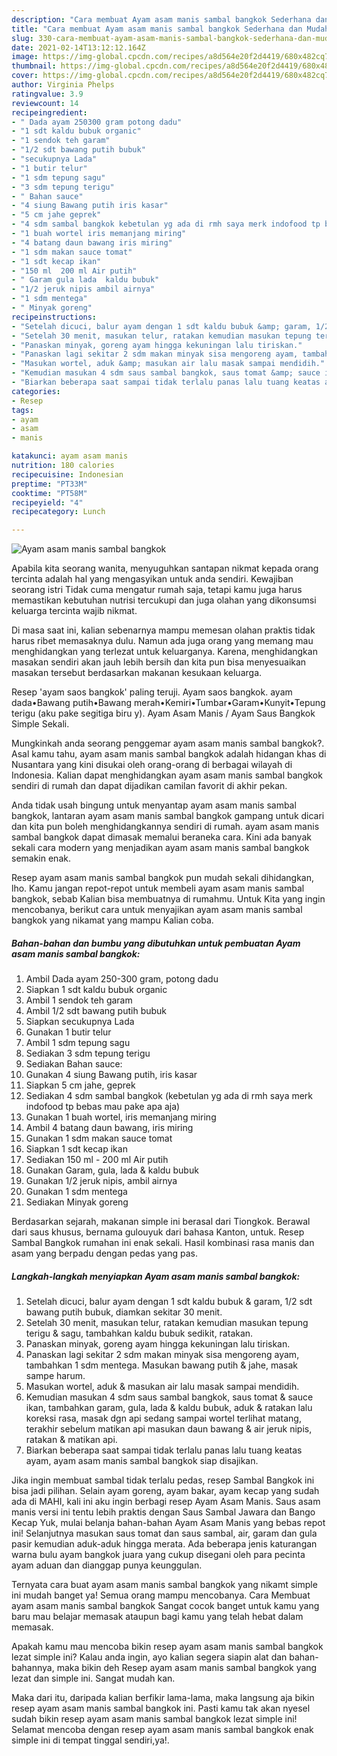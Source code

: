 ```yaml
---
description: "Cara membuat Ayam asam manis sambal bangkok Sederhana dan Mudah Dibuat"
title: "Cara membuat Ayam asam manis sambal bangkok Sederhana dan Mudah Dibuat"
slug: 330-cara-membuat-ayam-asam-manis-sambal-bangkok-sederhana-dan-mudah-dibuat
date: 2021-02-14T13:12:12.164Z
image: https://img-global.cpcdn.com/recipes/a8d564e20f2d4419/680x482cq70/ayam-asam-manis-sambal-bangkok-foto-resep-utama.jpg
thumbnail: https://img-global.cpcdn.com/recipes/a8d564e20f2d4419/680x482cq70/ayam-asam-manis-sambal-bangkok-foto-resep-utama.jpg
cover: https://img-global.cpcdn.com/recipes/a8d564e20f2d4419/680x482cq70/ayam-asam-manis-sambal-bangkok-foto-resep-utama.jpg
author: Virginia Phelps
ratingvalue: 3.9
reviewcount: 14
recipeingredient:
- " Dada ayam 250300 gram potong dadu"
- "1 sdt kaldu bubuk organic"
- "1 sendok teh garam"
- "1/2 sdt bawang putih bubuk"
- "secukupnya Lada"
- "1 butir telur"
- "1 sdm tepung sagu"
- "3 sdm tepung terigu"
- " Bahan sauce"
- "4 siung Bawang putih iris kasar"
- "5 cm jahe geprek"
- "4 sdm sambal bangkok kebetulan yg ada di rmh saya merk indofood tp bebas mau pake apa aja"
- "1 buah wortel iris memanjang miring"
- "4 batang daun bawang iris miring"
- "1 sdm makan sauce tomat"
- "1 sdt kecap ikan"
- "150 ml  200 ml Air putih"
- " Garam gula lada  kaldu bubuk"
- "1/2 jeruk nipis ambil airnya"
- "1 sdm mentega"
- " Minyak goreng"
recipeinstructions:
- "Setelah dicuci, balur ayam dengan 1 sdt kaldu bubuk &amp; garam, 1/2 sdt bawang putih bubuk, diamkan sekitar 30 menit."
- "Setelah 30 menit, masukan telur, ratakan kemudian masukan tepung terigu &amp; sagu, tambahkan kaldu bubuk sedikit, ratakan."
- "Panaskan minyak, goreng ayam hingga kekuningan lalu tiriskan."
- "Panaskan lagi sekitar 2 sdm makan minyak sisa mengoreng ayam, tambahkan 1 sdm mentega. Masukan bawang putih &amp; jahe, masak sampe harum."
- "Masukan wortel, aduk &amp; masukan air lalu masak sampai mendidih."
- "Kemudian masukan 4 sdm saus sambal bangkok, saus tomat &amp; sauce ikan, tambahkan garam, gula, lada &amp; kaldu bubuk, aduk &amp; ratakan lalu koreksi rasa, masak dgn api sedang sampai wortel terlihat matang, terakhir sebelum matikan api masukan daun bawang &amp; air jeruk nipis, ratakan &amp; matikan api."
- "Biarkan beberapa saat sampai tidak terlalu panas lalu tuang keatas ayam, ayam asam manis sambal bangkok siap disajikan."
categories:
- Resep
tags:
- ayam
- asam
- manis

katakunci: ayam asam manis 
nutrition: 180 calories
recipecuisine: Indonesian
preptime: "PT33M"
cooktime: "PT58M"
recipeyield: "4"
recipecategory: Lunch

---
```



![Ayam asam manis sambal bangkok](https://img-global.cpcdn.com/recipes/a8d564e20f2d4419/680x482cq70/ayam-asam-manis-sambal-bangkok-foto-resep-utama.jpg)

Apabila kita seorang wanita, menyuguhkan santapan nikmat kepada orang tercinta adalah hal yang mengasyikan untuk anda sendiri. Kewajiban seorang istri Tidak cuma mengatur rumah saja, tetapi kamu juga harus memastikan kebutuhan nutrisi tercukupi dan juga olahan yang dikonsumsi keluarga tercinta wajib nikmat.

Di masa  saat ini, kalian sebenarnya mampu memesan olahan praktis tidak harus ribet memasaknya dulu. Namun ada juga orang yang memang mau menghidangkan yang terlezat untuk keluarganya. Karena, menghidangkan masakan sendiri akan jauh lebih bersih dan kita pun bisa menyesuaikan masakan tersebut berdasarkan makanan kesukaan keluarga. 

Resep &#39;ayam saos bangkok&#39; paling teruji. Ayam saos bangkok. ayam dada•Bawang putih•Bawang merah•Kemiri•Tumbar•Garam•Kunyit•Tepung terigu (aku pake segitiga biru y). Ayam Asam Manis / Ayam Saus Bangkok Simple Sekali.

Mungkinkah anda seorang penggemar ayam asam manis sambal bangkok?. Asal kamu tahu, ayam asam manis sambal bangkok adalah hidangan khas di Nusantara yang kini disukai oleh orang-orang di berbagai wilayah di Indonesia. Kalian dapat menghidangkan ayam asam manis sambal bangkok sendiri di rumah dan dapat dijadikan camilan favorit di akhir pekan.

Anda tidak usah bingung untuk menyantap ayam asam manis sambal bangkok, lantaran ayam asam manis sambal bangkok gampang untuk dicari dan kita pun boleh menghidangkannya sendiri di rumah. ayam asam manis sambal bangkok dapat dimasak memalui beraneka cara. Kini ada banyak sekali cara modern yang menjadikan ayam asam manis sambal bangkok semakin enak.

Resep ayam asam manis sambal bangkok pun mudah sekali dihidangkan, lho. Kamu jangan repot-repot untuk membeli ayam asam manis sambal bangkok, sebab Kalian bisa membuatnya di rumahmu. Untuk Kita yang ingin mencobanya, berikut cara untuk menyajikan ayam asam manis sambal bangkok yang nikamat yang mampu Kalian coba.

<!--inarticleads1-->

##### Bahan-bahan dan bumbu yang dibutuhkan untuk pembuatan Ayam asam manis sambal bangkok:

1. Ambil  Dada ayam 250-300 gram, potong dadu
1. Siapkan 1 sdt kaldu bubuk organic
1. Ambil 1 sendok teh garam
1. Ambil 1/2 sdt bawang putih bubuk
1. Siapkan secukupnya Lada
1. Gunakan 1 butir telur
1. Ambil 1 sdm tepung sagu
1. Sediakan 3 sdm tepung terigu
1. Sediakan  Bahan sauce:
1. Gunakan 4 siung Bawang putih, iris kasar
1. Siapkan 5 cm jahe, geprek
1. Sediakan 4 sdm sambal bangkok (kebetulan yg ada di rmh saya merk indofood tp bebas mau pake apa aja)
1. Gunakan 1 buah wortel, iris memanjang miring
1. Ambil 4 batang daun bawang, iris miring
1. Gunakan 1 sdm makan sauce tomat
1. Siapkan 1 sdt kecap ikan
1. Sediakan 150 ml - 200 ml Air putih
1. Gunakan  Garam, gula, lada &amp; kaldu bubuk
1. Gunakan 1/2 jeruk nipis, ambil airnya
1. Gunakan 1 sdm mentega
1. Sediakan  Minyak goreng


Berdasarkan sejarah, makanan simple ini berasal dari Tiongkok. Berawal dari saus khusus, bernama gulouyuk dari bahasa Kanton, untuk. Resep Sambal Bangkok rumahan ini enak sekali. Hasil kombinasi rasa manis dan asam yang berpadu dengan pedas yang pas. 

<!--inarticleads2-->

##### Langkah-langkah menyiapkan Ayam asam manis sambal bangkok:

1. Setelah dicuci, balur ayam dengan 1 sdt kaldu bubuk &amp; garam, 1/2 sdt bawang putih bubuk, diamkan sekitar 30 menit.
1. Setelah 30 menit, masukan telur, ratakan kemudian masukan tepung terigu &amp; sagu, tambahkan kaldu bubuk sedikit, ratakan.
1. Panaskan minyak, goreng ayam hingga kekuningan lalu tiriskan.
1. Panaskan lagi sekitar 2 sdm makan minyak sisa mengoreng ayam, tambahkan 1 sdm mentega. Masukan bawang putih &amp; jahe, masak sampe harum.
1. Masukan wortel, aduk &amp; masukan air lalu masak sampai mendidih.
1. Kemudian masukan 4 sdm saus sambal bangkok, saus tomat &amp; sauce ikan, tambahkan garam, gula, lada &amp; kaldu bubuk, aduk &amp; ratakan lalu koreksi rasa, masak dgn api sedang sampai wortel terlihat matang, terakhir sebelum matikan api masukan daun bawang &amp; air jeruk nipis, ratakan &amp; matikan api.
1. Biarkan beberapa saat sampai tidak terlalu panas lalu tuang keatas ayam, ayam asam manis sambal bangkok siap disajikan.


Jika ingin membuat sambal tidak terlalu pedas, resep Sambal Bangkok ini bisa jadi pilihan. Selain ayam goreng, ayam bakar, ayam kecap yang sudah ada di MAHI, kali ini aku ingin berbagi resep Ayam Asam Manis. Saus asam manis versi ini tentu lebih praktis dengan Saus Sambal Jawara dan Bango Kecap Yuk, mulai belanja bahan-bahan Ayam Asam Manis yang bebas repot ini! Selanjutnya masukan saus tomat dan saus sambal, air, garam dan gula pasir kemudian aduk-aduk hingga merata. Ada beberapa jenis katurangan warna bulu ayam bangkok juara yang cukup disegani oleh para pecinta ayam aduan dan dianggap punya keunggulan. 

Ternyata cara buat ayam asam manis sambal bangkok yang nikamt simple ini mudah banget ya! Semua orang mampu mencobanya. Cara Membuat ayam asam manis sambal bangkok Sangat cocok banget untuk kamu yang baru mau belajar memasak ataupun bagi kamu yang telah hebat dalam memasak.

Apakah kamu mau mencoba bikin resep ayam asam manis sambal bangkok lezat simple ini? Kalau anda ingin, ayo kalian segera siapin alat dan bahan-bahannya, maka bikin deh Resep ayam asam manis sambal bangkok yang lezat dan simple ini. Sangat mudah kan. 

Maka dari itu, daripada kalian berfikir lama-lama, maka langsung aja bikin resep ayam asam manis sambal bangkok ini. Pasti kamu tak akan nyesel sudah bikin resep ayam asam manis sambal bangkok lezat simple ini! Selamat mencoba dengan resep ayam asam manis sambal bangkok enak simple ini di tempat tinggal sendiri,ya!.

